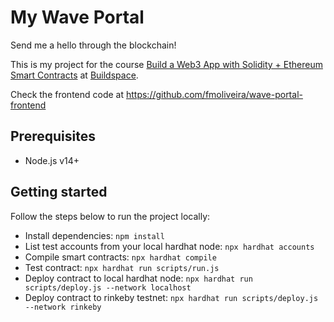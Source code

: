 # My Wave Portal

Send me a hello through the blockchain!

This is my project for the course [Build a Web3 App with Solidity + Ethereum Smart Contracts](https://buildspace.so/solidity) at [Buildspace](https://buildspace.so/).

Check the frontend code at https://github.com/fmoliveira/wave-portal-frontend

## Prerequisites

- Node.js v14+

## Getting started

Follow the steps below to run the project locally:

- Install dependencies: `npm install`
- List test accounts from your local hardhat node: `npx hardhat accounts`
- Compile smart contracts: `npx hardhat compile`
- Test contract: `npx hardhat run scripts/run.js`
- Deploy contract to local hardhat node: `npx hardhat run scripts/deploy.js --network localhost`
- Deploy contract to rinkeby testnet: `npx hardhat run scripts/deploy.js --network rinkeby`
